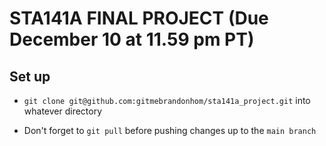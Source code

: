 # STA141A FINAL PROJECT (Due December 10 at 11.59 pm PT)


## Set up 

* `git clone git@github.com:gitmebrandonhom/sta141a_project.git` into whatever directory

* Don't forget to `git pull` before pushing changes up to the `main branch`
